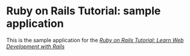 # Ruby on Rails Tutorial: sample application

This is the sample application for the
[*Ruby on Rails Tutorial: 
Learn Web Development with Rails*](http://www.railstutorial.org/)